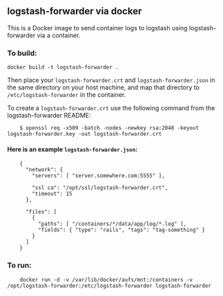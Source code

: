 ## logstash-forwarder via docker

This is a Docker image to send container logs to logstash using logstash-forwarder via a container.

### To build:

`docker build -t logstash-forwarder .`

Then place your `logstash-forwarder.crt` and `logstash-forwarder.json` in the same directory on your host machine, and map that directory to `/etc/logstash-forwarder` in the container.

To create a `logstash-forwarder.crt` use the following command from the logstash-forwarder README:

		$ openssl req -x509 -batch -nodes -newkey rsa:2048 -keyout logstash-forwarder.key -out logstash-forwarder.crt

#### Here is an example `logstash-forwarder.json`:

		{
		  "network": {
			"servers": [ "server.somewhere.com:5555" ],

			"ssl ca": "/opt/ssl/logstash-forwarder.crt",
			"timeout": 15
		  },

		  "files": [
			{
			  "paths": [ "/containers/*/data/app/log/*.log" ],
			  "fields": { "type": "rails", "tags": "tag-something" }
			}
		  ]
		}

### To run:

		docker run -d -v /var/lib/docker/aufs/mnt:/containers -v /opt/logstash-forwarder:/etc/logstash-forwarder logstash-forwarder

